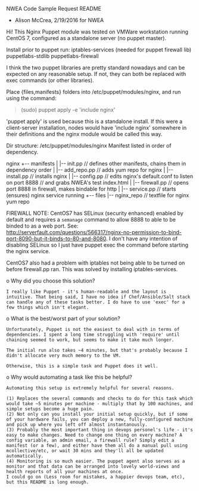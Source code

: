 NWEA Code Sample Request README
- Alison McCrea, 2/19/2016 for NWEA

Hi! This Nginx Puppet module was tested on VMWare workstation running CentOS 7, configured as a standalone server (no puppet master).

Install prior to puppet run: 
iptables-services (needed for puppet firewall lib)
puppetlabs-stdlib
puppetlabs-firewall

I think the two puppet libraries are pretty standard nowadays and can be expected on any reasonable setup. If not, they can both be replaced with exec commands (or other libraries).

Place {files,manifests} folders into /etc/puppet/modules/nginx, and run using the command: 

> (sudo) puppet apply -e 'include nginx'

'puppet apply' is used because this is a standalone install. If this were a client-server installation, nodes would have 'include nginx' somewhere in their definitions and the nginx module would be called this way. 

Dir structure: /etc/puppet/modules/nginx
	Manifest listed in order of dependency. 

nginx
+-- manifests
|    |-- init.pp 		    // defines other manifests, chains them in dependency order
|    |-- add_repo.pp 	  // adds yum repo for nginx
|    |-- install.pp     // installs nginx
|    |-- config.pp      // edits nginx's default.conf to listen on port 8888
                        //     and grabs NWEA's test index.html
|    |-- firewall.pp    // opens port 8888 in firewall, makes bindable for http
|    |-- service.pp   	// starts (ensures) nginx service running
+-- files
	|-- nginx_repo 		    // textfile for nginx yum repo


FIREWALL NOTE: CentOS7 has SELinux (security enhanced) enabled by default and requires a `semanage` command to allow 8888 to able to be binded to as a web port. See: http://serverfault.com/questions/566317/nginx-no-permission-to-bind-port-8090-but-it-binds-to-80-and-8080. I don't have any intention of disabling SELinux so I just have puppet exec the command before starting the nginx service. 

CentOS7 also had a problem with iptables not being able to be turned on before firewall.pp ran. This was solved by installing iptables-services.

o Why did you choose this solution?

	I really like Puppet - it's human-readable and the layout is intuitive. That being said, I have no idea if Chef/Ansible/Salt stack can handle any of these tasks better. I do have to use 'exec' for a few things which isn't elegant. 

o What is the best/worst part of your solution?

	Unfortunately, Puppet is not the easiest to deal with in terms of dependencies. I spent a long time struggling with 'require' until chaining seemed to work, but seems to make it take much longer. 

	The initial run also takes ~4 minutes, but that's probably because I didn't allocate very much memory to the VM. 

	Otherwise, this is a simple task and Puppet does it well.

o Why would automating a task like this be helpful?

	Automating this setup is extremely helpful for several reasons. 

	(1) Replaces the several commands and checks to do for this task which would take ~5 minutes per machine - multiply that by 100 machines, and simple setups become a huge pain.
	(2) Not only can you install your initial setup quickly, but if some of your hardware fails, you can deploy a new, fully-configured machine and pick up where you left off almost instantanously. 
	(3) Probably the most important thing in devops personel's life - it's easy to make changes. Need to change one thing on every machine? A config variable, an admin email, a firewall rule? Simply edit a manifest (or a few), and either have them all do a manual pull using mcollective/etc, or wait 30 mins and they'll all be updated automatically. 
	(4) Monitoring is so much easier. The puppet agent also serves as a monitor and that data can be arranged into lovely world-views and health reports of all your machines at once. 
	I could go on (Less room for mistakes, a happier devops team, etc), but this README is long enough. 
